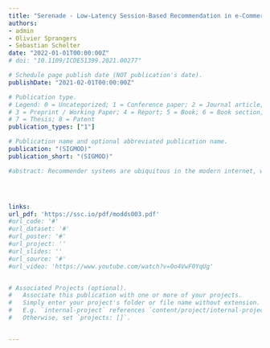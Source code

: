 ```yaml
---
title: "Serenade - Low-Latency Session-Based Recommendation in e-Commerce at Scale"
authors:
- admin
- Olivier Sprangers
- Sebastian Schelter
date: "2022-01-01T00:00:00Z"
# doi: "10.1109/ICDE51399.2021.00277"

# Schedule page publish date (NOT publication's date).
publishDate: "2021-02-01T00:00:00Z"

# Publication type.
# Legend: 0 = Uncategorized; 1 = Conference paper; 2 = Journal article;
# 3 = Preprint / Working Paper; 4 = Report; 5 = Book; 6 = Book section;
# 7 = Thesis; 8 = Patent
publication_types: ["1"]

# Publication name and optional abbreviated publication name.
publication: "(SIGMOD)"
publication_short: "(SIGMOD)"

#abstract: Recommender systems are ubiquitous in the modern internet, where they help users find items they might like. We discuss the design of a #large-scale recommender system handling billions of interactions on a European e-commerce platform. We present two studies on enhancing the #predictive performance of this system with both algorithmic and systems-related approaches. First, we evaluate neural network-based approaches on #proprietary data from our e-commerce platform, and confirm recent results outlining that the benefits of these methods with respect to predictive #performance are limited, while they exhibit severe scalability bottlenecks. Next, we investigate the impact of a reduction of the response latency #of our serving system, and conduct an A/B test on the live platform with more than 19 million user sessions, which confirms that the latency #reduction of the recommender system correlates with a significant increase in business-relevant metrics. We discuss the implications of our #findings with respect to real world recommendation systems and future research on scalable session-based recommendation.




links:
url_pdf: 'https://ssc.io/pdf/modds003.pdf'
#url_code: '#'
#url_dataset: '#'
#url_poster: '#'
#url_project: ''
#url_slides: ''
#url_source: '#'
#url_video: 'https://www.youtube.com/watch?v=0o4VwF0YqUg'


# Associated Projects (optional).
#   Associate this publication with one or more of your projects.
#   Simply enter your project's folder or file name without extension.
#   E.g. `internal-project` references `content/project/internal-project/index.md`.
#   Otherwise, set `projects: []`.


---
```




